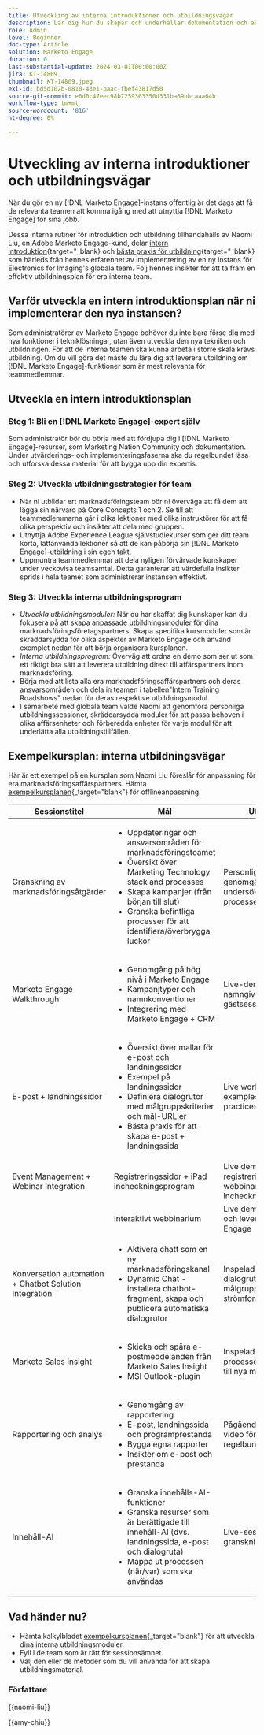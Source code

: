 ```yaml
---
title: Utveckling av interna introduktioner och utbildningsvägar
description: Lär dig hur du skapar och underhåller dokumentation och ändringslogg för din [!DNL Marketo Engage] instans. Detta sparar inte bara tid för teamets kunskapsdelning utan förbättrar även hälsan och effektiviteten i instansen.
role: Admin
level: Beginner
doc-type: Article
solution: Marketo Engage
duration: 0
last-substantial-update: 2024-03-01T00:00:00Z
jira: KT-14809
thumbnail: KT-14809.jpeg
exl-id: bd5d102b-0810-43e1-baac-fbef43817d50
source-git-commit: e0d0c47eec98b7259363350d331ba69bbcaaa64b
workflow-type: tm+mt
source-wordcount: '816'
ht-degree: 0%

---
```


# Utveckling av interna introduktioner och utbildningsvägar

När du gör en ny [!DNL Marketo Engage]-instans offentlig är det dags att få de relevanta teamen att komma igång med att utnyttja [!DNL Marketo Engage] för sina jobb.

Dessa interna rutiner för introduktion och utbildning tillhandahålls av Naomi Liu, en Adobe Marketo Engage-kund, delar [intern introduktion](https://nation.marketo.com/t5/employee-blogs/peer-perspective-orchestrating-onboarding-across-global-teams/ba-p/244931){target="_blank} och [bästa praxis för utbildning](https://nation.marketo.com/t5/employee-blogs/peer-perspective-how-to-train-internal-users-on-marketo-engage/ba-p/245237){target="_blank} som härleds från hennes erfarenhet av implementering av en ny instans för Electronics for Imaging&#39;s globala team. Följ hennes insikter för att ta fram en effektiv utbildningsplan för era interna team.

## Varför utveckla en intern introduktionsplan när ni implementerar den nya instansen?

Som administratörer av Marketo Engage behöver du inte bara förse dig med nya funktioner i tekniklösningar, utan även utveckla den nya tekniken och utbildningen. För att de interna teamen ska kunna arbeta i större skala krävs utbildning. Om du vill göra det måste du lära dig att leverera utbildning om [!DNL Marketo Engage]-funktioner som är mest relevanta för teammedlemmar.

## Utveckla en intern introduktionsplan

### Steg 1: Bli en [!DNL Marketo Engage]-expert själv

Som administratör bör du börja med att fördjupa dig i [!DNL Marketo Engage]-resurser, som Marketing Nation Community och dokumentation. Under utvärderings- och implementeringsfaserna ska du regelbundet läsa och utforska dessa material för att bygga upp din expertis.

### Steg 2: Utveckla utbildningsstrategier för team

* När ni utbildar ert marknadsföringsteam bör ni överväga att få dem att lägga sin närvaro på Core Concepts 1 och 2. Se till att teammedlemmarna går i olika lektioner med olika instruktörer för att få olika perspektiv och insikter att dela med gruppen.
* Utnyttja Adobe Experience League självstudiekurser som ger ditt team korta, lättanvända lektioner så att de kan påbörja sin [!DNL Marketo Engage]-utbildning i sin egen takt.
* Uppmuntra teammedlemmar att dela nyligen förvärvade kunskaper under veckovisa teamsamtal. Detta garanterar att värdefulla insikter sprids i hela teamet som administrerar instansen effektivt.

### Steg 3: Utveckla interna utbildningsprogram

* *Utveckla utbildningsmoduler:* När du har skaffat dig kunskaper kan du fokusera på att skapa anpassade utbildningsmoduler för dina marknadsföringsföretagspartners. Skapa specifika kursmoduler som är skräddarsydda för olika aspekter av Marketo Engage och använd exemplet nedan för att börja organisera kursplanen.
* *Interna utbildningsprogram:* Överväg att ordna en demo som ser ut som ett riktigt bra sätt att leverera utbildning direkt till affärspartners inom marknadsföring.
* Börja med att lista alla era marknadsföringsaffärspartners och deras ansvarsområden och dela in teamen i tabellen&quot;Intern Training Roadshows&quot; nedan för deras respektive utbildningsmodul.
* I samarbete med globala team valde Naomi att genomföra personliga utbildningssessioner, skräddarsydda moduler för att passa behoven i olika affärsenheter och förberedda enheter för varje modul för att underlätta alla utbildningstillfällen.

## Exempelkursplan: interna utbildningsvägar

Här är ett exempel på en kursplan som Naomi Liu föreslår för anpassning för era marknadsföringsaffärspartners. Hämta [exempelkursplanen](assets/adobe-marketo-engage-internal-training-roadshows.xlsx){_target=&quot;blank&quot;} för offlineanpassning.

| Sessionstitel | Mål | Utbildningsmetoder | Tidsallokering |
|--- |--- |--- |--- |
| Granskning av marknadsföringsåtgärder | <ul><li>Uppdateringar och ansvarsområden för marknadsföringsteamet</li><li>Översikt över Marketing Technology stack and processes</li><li>Skapa kampanjer (från början till slut)</li><li>Granska befintliga processer för att identifiera/överbrygga luckor</li></ul> | Personlig granskning, aktiv genomgång av Marketo Engage, undersökning av aktuella processer och önskemål | 2,5 tim |
| Marketo Engage Walkthrough | <ul><li>Genomgång på hög nivå i Marketo Engage</li><li>Kampanjtyper och namnkonventioner</li><li>Integrering med Marketo Engage + CRM | Live-demo, namngivningskonventionssession, gästsession med säljåtgärder, | 1,5 tim |
| E-post + landningssidor | <ul><li>Översikt över mallar för e-post och landningssidor</li><li>Exempel på landningssidor</li><li>Definiera dialogrutor med målgruppskriterier och mål-URL:er</li><li>Bästa praxis för att skapa e-post + landningssida</li></ul> | Live working links, interactive examples, review of industry best practices | 1h |
| Event Management + Webinar Integration | Registreringssidor + iPad incheckningsprogram | Live demo av registreringsprocessen för webbinariet och iPad incheckningsprogram | 1h |
|  | Interaktivt webbinarium | Live demo av att skapa, hantera och leverera event i Marketo Engage | 1h |
| Konversation automation + Chatbot Solution Integration | <ul><li>Aktivera chatt som en ny marknadsföringskanal</li><li>Dynamic Chat - installera chatbot-fragment, skapa och publicera automatiska dialogrutor</li></ul> | Inspelad video med att skapa dialogrutor och utveckla målgruppskriterier, granskning av strömformgivare | 1h |
| Marketo Sales Insight | <ul><li>Skicka och spåra e-postmeddelanden från Marketo Sales Insight</li><li>MSI Outlook-plugin</li></ul> | Inspelad video från hela processen för enkel distribution till nya medarbetare | 1h |
| Rapportering och analys | <ul><li>Genomgång av rapportering</li><li>E-post, landningssida och programprestanda</li><li>Bygga egna rapporter</li><li>Insikter om e-post och prestanda</li></ul> | Pågående utbildning, inspelad video för viktiga sessioner, regelbundna granskningar | 2h |
| Innehåll-AI | <ul><li>Granska innehålls-AI-funktioner</li><li>Granska resurser som är berättigade till innehåll-AI (dvs. landningssida, e-post och dialogruta)</li><li>Mappa ut processen (när/var) som ska användas</li></ul> | Live-session, genomgång för granskning och hur det fungerar | 1h |

## Vad händer nu?

* Hämta kalkylbladet [exempelkursplanen](assets/adobe-marketo-engage-internal-training-roadshows.xlsx){_target=&quot;blank&quot;} för att utveckla dina interna utbildningsmoduler.
* Fyll i de team som är rätt för sessionsämnet.
* Välj den eller de metoder som du vill använda för att skapa utbildningsmaterial.

### Författare

{{naomi-liu}}

{{amy-chiu}}
